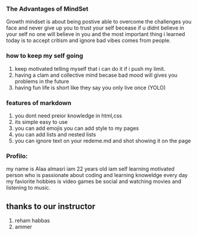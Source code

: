 ### The Advantages of MindSet 
Growth mindset is about being postive able to overcome the challenges you face and never give up you to trust your self becease if u didnt believe in your self no one will believe in you and the most important thing i learned today is to accept critism and ignore bad vibes comes from people.


### how to keep my self going 
1.  keep motivated telling myself that i can do it if i push my limit.
2. having a clam and collective mind becase bad mood will gives you problems in the future
3. having fun life is short like they say you only live once (YOLO)

### features of markdown
1. you dont need preior knowledge in html,css
2. its simple easy to use
3. you can add emojis you can add style to my pages
4. you can add lists and nested lists
5. you can ignore text on your redeme.md and shot showing it on the page


 ### Profilo:
 my name is Alaa almasri iam 22 years old iam self learning motivated person who is passionate about coding and learning knoweldge every day my faviorite hobbies is video games be social and watching movies and listening to music.
 
 ## thanks to our instructor 
 1. reham habbas
 2. ammer
 
 
